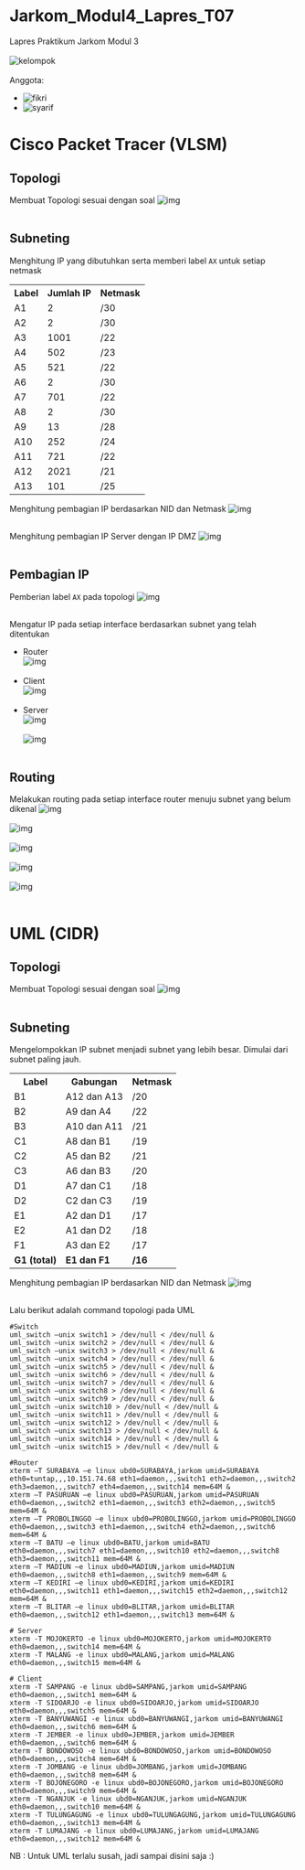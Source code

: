 # Jarkom_Modul4_Lapres_T07

Lapres Praktikum Jarkom Modul 3<br />
<br />
![kelompok](https://img.shields.io/badge/Kelompok-T07-00a69a)<br />
<br />
Anggota:<br />
- ![fikri](https://img.shields.io/badge/Fikri%20Haykal-05311840000006-blueviolet)<br />
- ![syarif](https://img.shields.io/badge/Fancista%20Syarif%20H.-05311840000027-blueviolet)<br />

# Cisco Packet Tracer (VLSM)

## Topologi
  Membuat Topologi sesuai dengan soal
  ![img](https://github.com/Falconozura/JARKOM_Modul4_Lapres_T07/blob/main/img/Soal%20Shift%20Modul%204.png?raw=true)<br /><br />
  
## Subneting
  Menghitung IP yang dibutuhkan serta memberi label `AX` untuk setiap netmask
  <table>
    <tr>
      <th>Label</th>
      <th>Jumlah IP</th>
      <th>Netmask</th>
    </tr>
    <tr>
      <td>A1</td>
      <td>2</td>
      <td>/30</td>
    </tr>
    <tr>
      <td>A2</td>
      <td>2</td>
      <td>/30</td>
    </tr>
    <tr>
      <td>A3</td>
      <td>1001</td>
      <td>/22</td>
    </tr>
    <tr>
      <td>A4</td>
      <td>502</td>
      <td>/23</td>
    </tr>
    <tr>
      <td>A5</td>
      <td>521</td>
      <td>/22</td>
    </tr>
    <tr>
      <td>A6</td>
      <td>2</td>
      <td>/30</td>
    </tr>
    <tr>
      <td>A7</td>
      <td>701</td>
      <td>/22</td>
    </tr>
    <tr>
      <td>A8</td>
      <td>2</td>
      <td>/30</td>
    </tr>
    <tr>
      <td>A9</td>
      <td>13</td>
      <td>/28</td>
    </tr>
    <tr>
      <td>A10</td>
      <td>252</td>
      <td>/24</td>
    </tr>
    <tr>
      <td>A11</td>
      <td>721</td>
      <td>/22</td>
    </tr>
    <tr>
      <td>A12</td>
      <td>2021</td>
      <td>/21</td>
    </tr>
    <tr>
      <td>A13</td>
      <td>101</td>
      <td>/25</td>
    </tr>
  </table>
  
  Menghitung pembagian IP berdasarkan NID dan Netmask
  ![img](https://github.com/Falconozura/JARKOM_Modul4_Lapres_T07/blob/main/img/Topologi%20VLSM.png?raw=true)<br /><br />
  
  Menghitung pembagian IP Server dengan IP DMZ
  ![img](https://github.com/Falconozura/JARKOM_Modul4_Lapres_T07/blob/main/img/Topologi%20VLSM-Server.png?raw=true)<br /><br />
  
## Pembagian IP
  Pemberian label `AX` pada topologi
  ![img](https://github.com/Falconozura/JARKOM_Modul4_Lapres_T07/blob/main/img/VLSM.png?raw=true)<br /><br />
  
  Mengatur IP pada setiap interface berdasarkan subnet yang telah ditentukan
  - Router<br />
  ![img](https://github.com/Falconozura/JARKOM_Modul4_Lapres_T07/blob/main/img/Router.jpg?raw=true)<br /><br />
  - Client<br />
  ![img](https://github.com/Falconozura/JARKOM_Modul4_Lapres_T07/blob/main/img/Client.jpg?raw=true)<br /><br />
  - Server<br />
  ![img](https://github.com/Falconozura/JARKOM_Modul4_Lapres_T07/blob/main/img/Mojokerto.PNG?raw=true)<br /><br />
  ![img](https://github.com/Falconozura/JARKOM_Modul4_Lapres_T07/blob/main/img/Malang.PNG?raw=true)<br /><br />
  
## Routing
  Melakukan routing pada setiap interface router menuju subnet yang belum dikenal
  ![img](https://github.com/Falconozura/JARKOM_Modul4_Lapres_T07/blob/main/img/Surabaya.PNG?raw=true)<br /><br />
  ![img](https://github.com/Falconozura/JARKOM_Modul4_Lapres_T07/blob/main/img/Pasuruan.PNG?raw=true)<br /><br />
  ![img](https://github.com/Falconozura/JARKOM_Modul4_Lapres_T07/blob/main/img/Probolinggo.PNG?raw=true)<br /><br />
  ![img](https://github.com/Falconozura/JARKOM_Modul4_Lapres_T07/blob/main/img/Batu.PNG?raw=true)<br /><br />
  ![img](https://github.com/Falconozura/JARKOM_Modul4_Lapres_T07/blob/main/img/Kediri.PNG?raw=true)<br /><br />
  
# UML (CIDR)

## Topologi
  Membuat Topologi sesuai dengan soal
  ![img](https://github.com/Falconozura/JARKOM_Modul4_Lapres_T07/blob/main/img/Soal%20Shift%20Modul%204.png?raw=true)<br /><br />
  
## Subneting
  Mengelompokkan IP subnet menjadi subnet yang lebih besar. Dimulai dari subnet paling jauh.
  <table>
    <tr>
      <th>Label</th>
      <th>Gabungan</th>
      <th>Netmask</th>
    </tr>
    <tr>
      <td>B1</td>
      <td>A12 dan A13</td>
      <td>/20</td>
    </tr>
    <tr>
      <td>B2</td>
      <td>A9 dan A4</td>
      <td>/22</td>
    </tr>
    <tr>
      <td>B3</td>
      <td>A10 dan A11</td>
      <td>/21</td>
    </tr>
    <tr>
      <td>C1</td>
      <td>A8 dan B1</td>
      <td>/19</td>
    </tr>
    <tr>
      <td>C2</td>
      <td>A5 dan B2</td>
      <td>/21</td>
    </tr>
    <tr>
      <td>C3</td>
      <td>A6 dan B3</td>
      <td>/20</td>
    </tr>
    <tr>
      <td>D1</td>
      <td>A7 dan C1</td>
      <td>/18</td>
    </tr>
    <tr>
      <td>D2</td>
      <td>C2 dan C3</td>
      <td>/19</td>
    </tr>
    <tr>
      <td>E1</td>
      <td>A2 dan D1</td>
      <td>/17</td>
    </tr>
    <tr>
      <td>E2</td>
      <td>A1 dan D2</td>
      <td>/18</td>
    </tr>
    <tr>
      <td>F1</td>
      <td>A3 dan E2</td>
      <td>/17</td>
    </tr>
    <tr>
      <td><b>G1 (total)</b></td>
      <td><b>E1 dan F1</b></td>
      <td><b>/16</b></td>
    </tr>
  </table>
  
  Menghitung pembagian IP berdasarkan NID dan Netmask
  ![img](https://github.com/Falconozura/JARKOM_Modul4_Lapres_T07/blob/main/img/Topologi%20CIDR.png?raw=true)<br /><br />
  
  Lalu berikut adalah command topologi pada UML
  ```
  #Switch
uml_switch –unix switch1 > /dev/null < /dev/null &
uml_switch –unix switch2 > /dev/null < /dev/null &
uml_switch –unix switch3 > /dev/null < /dev/null &
uml_switch –unix switch4 > /dev/null < /dev/null &
uml_switch –unix switch5 > /dev/null < /dev/null &
uml_switch –unix switch6 > /dev/null < /dev/null &
uml_switch –unix switch7 > /dev/null < /dev/null &
uml_switch –unix switch8 > /dev/null < /dev/null &
uml_switch –unix switch9 > /dev/null < /dev/null &
uml_switch –unix switch10 > /dev/null < /dev/null &
uml_switch –unix switch11 > /dev/null < /dev/null &
uml_switch –unix switch12 > /dev/null < /dev/null &
uml_switch –unix switch13 > /dev/null < /dev/null &
uml_switch –unix switch14 > /dev/null < /dev/null &
uml_switch –unix switch15 > /dev/null < /dev/null &

#Router
xterm –T SURABAYA –e linux ubd0=SURABAYA,jarkom umid=SURABAYA eth0=tuntap,,,10.151.74.68 eth1=daemon,,,switch1 eth2=daemon,,,switch2 eth3=daemon,,,switch7 eth4=daemon,,,switch14 mem=64M &
xterm –T PASURUAN –e linux ubd0=PASURUAN,jarkom umid=PASURUAN eth0=daemon,,,switch2 eth1=daemon,,,switch3 eth2=daemon,,,switch5 mem=64M &
xterm –T PROBOLINGGO –e linux ubd0=PROBOLINGGO,jarkom umid=PROBOLINGGO eth0=daemon,,,switch3 eth1=daemon,,,switch4 eth2=daemon,,,switch6 mem=64M &
xterm –T BATU –e linux ubd0=BATU,jarkom umid=BATU eth0=daemon,,,switch7 eth1=daemon,,,switch10 eth2=daemon,,,switch8 eth3=daemon,,,switch11 mem=64M &
xterm –T MADIUN –e linux ubd0=MADIUN,jarkom umid=MADIUN eth0=daemon,,,switch8 eth1=daemon,,,switch9 mem=64M &
xterm –T KEDIRI –e linux ubd0=KEDIRI,jarkom umid=KEDIRI eth0=daemon,,,switch11 eth1=daemon,,,switch15 eth2=daemon,,,switch12 mem=64M &
xterm –T BLITAR –e linux ubd0=BLITAR,jarkom umid=BLITAR eth0=daemon,,,switch12 eth1=daemon,,,switch13 mem=64M &

# Server
xterm -T MOJOKERTO -e linux ubd0=MOJOKERTO,jarkom umid=MOJOKERTO eth0=daemon,,,switch14 mem=64M &
xterm -T MALANG -e linux ubd0=MALANG,jarkom umid=MALANG eth0=daemon,,,switch15 mem=64M &

# Client
xterm -T SAMPANG -e linux ubd0=SAMPANG,jarkom umid=SAMPANG eth0=daemon,,,switch1 mem=64M &
xterm -T SIDOARJO -e linux ubd0=SIDOARJO,jarkom umid=SIDOARJO eth0=daemon,,,switch5 mem=64M &
xterm -T BANYUWANGI -e linux ubd0=BANYUWANGI,jarkom umid=BANYUWANGI eth0=daemon,,,switch6 mem=64M &
xterm -T JEMBER -e linux ubd0=JEMBER,jarkom umid=JEMBER eth0=daemon,,,switch6 mem=64M &
xterm -T BONDOWOSO -e linux ubd0=BONDOWOSO,jarkom umid=BONDOWOSO eth0=daemon,,,switch4 mem=64M &
xterm -T JOMBANG -e linux ubd0=JOMBANG,jarkom umid=JOMBANG eth0=daemon,,,switch8 mem=64M &
xterm -T BOJONEGORO -e linux ubd0=BOJONEGORO,jarkom umid=BOJONEGORO eth0=daemon,,,switch9 mem=64M &
xterm -T NGANJUK -e linux ubd0=NGANJUK,jarkom umid=NGANJUK eth0=daemon,,,switch10 mem=64M &
xterm -T TULUNGAGUNG -e linux ubd0=TULUNGAGUNG,jarkom umid=TULUNGAGUNG eth0=daemon,,,switch13 mem=64M &
xterm -T LUMAJANG -e linux ubd0=LUMAJANG,jarkom umid=LUMAJANG eth0=daemon,,,switch12 mem=64M &
```

NB : Untuk UML terlalu susah, jadi sampai disini saja :)
